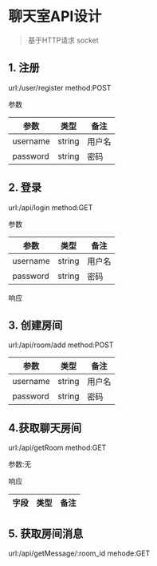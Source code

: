 # 聊天室API设计

> 基于HTTP请求 socket


## 1. 注册

url:/user/register
method:POST

参数

| 参数     | 类型   | 备注   |
| -------- | ------ | ------ |
| username | string | 用户名 |
| password | string | 密码   |


## 2. 登录

url:/api/login
method:GET

参数

| 参数     | 类型   | 备注   |
| -------- | ------ | ------ |
| username | string | 用户名 |
| password | string | 密码   |

响应

## 3. 创建房间

url:/api/room/add
method:POST

| 参数     | 类型   | 备注   |
| -------- | ------ | ------ |
| username | string | 用户名 |
| password | string | 密码   |


## 4.获取聊天房间

url:/api/getRoom
method:GET

参数:无

响应

| 字段 | 类型 | 备注 |
| ---- | ---- | ---- |

## 5. 获取房间消息

url:/api/getMessage/:room_id
mehode:GET





